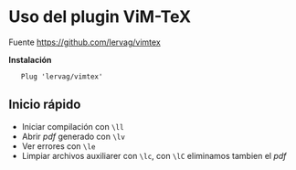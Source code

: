 # Uso del plugin ViM-TeX

Fuente https://github.com/lervag/vimtex

**Instalación**

```
   Plug 'lervag/vimtex'
```

## Inicio rápido

- Iniciar compilación con `\ll`
- Abrir *pdf* generado con `\lv`
- Ver errores con `\le`
- Limpiar archivos auxiliarer con `\lc`, con `\lC` eliminamos tambien el *pdf*


